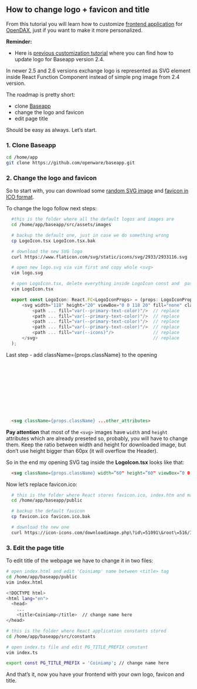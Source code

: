 ## How to change logo + favicon and title

From this tutorial you will learn how to customize [frontend application](https://github.com/openware/baseapp) for [OpenDAX](https://github.com/openware/opendax), just if you want to make it more personalized.

**Reminder:**

* Here is [previous customization tutorial](https://medium.com/openware/change-baseapp-logo-and-deploy-in-opendax-8506c865ee99) where you can find how to update logo for Baseapp version 2.4.

In newer 2.5 and 2.6 versions exchange logo is represented as SVG element inside React Function Component instead of simple png image from 2.4 version.

The roadmap is pretty short:

* clone [Baseapp](https://github.com/openware/baseapp)
* change the logo and favicon
* edit page title

Should be easy as always. Let’s start.

### 1. Clone Baseapp
```bash
cd /home/app
git clone https://github.com/openware/baseapp.git
```

### 2. Change the logo and favicon

So to start with, you can download some [random SVG image](https://www.flaticon.com/svg/static/icons/svg/2933/2933116.svg) and [favicon in ICO format](https://icon-icons.com/downloadimage.php\?id\=51091\&root\=516/ICO/512/\&file\=coin_money_icon-icons.com_51091.ico).

To change the logo follow next steps:

```bash
  #this is the folder where all the default logos and images are
  cd /home/app/baseapp/src/assets/images

  # backup the default one, just in case we do something wrong
  cp LogoIcon.tsx LogoIcon.tsx.bak

  # download the new SVG logo
  curl https://www.flaticon.com/svg/static/icons/svg/2933/2933116.svg -o logo.svg

  # open new logo.svg via vim first and copy whole <svg>
  vim logo.svg

  # open LogoIcon.tsx, delete everything inside LogoIcon const and  paste <svg> from logo.svg
  vim LogoIcon.tsx
```

```javascript
  export const LogoIcon: React.FC<LogoIconProps> = (props: LogoIconProps) => (
      <svg width="118" height="20" viewBox="0 0 118 20" fill="none" className={props.className}>  // replace
          <path ... fill="var(--primary-text-color)"/>  // replace
          <path ... fill="var(--primary-text-color)"/>  // replace
          <path ... fill="var(--primary-text-color)"/>  // replace
          <path ... fill="var(--primary-text-color)"/>  // replace
          <path ... fill="var(--icons)"/>               // replace
      </svg>                                            // replace
  );
```

Last step - add className={props.className} to the opening <svg> tag. It should look like this

```html
  <svg className={props.className} ...other_attributes>
```

**Pay attention** that most of the `<svg>` images have `width` and `height` attributes which are already preseted so, probably, you will have to change them.
Keep the ratio between width and height for downloaded image, but don’t use height bigger than 60px (it will overflow the Header).

So in the end my opening SVG tag inside the **LogoIcon.tsx** looks like that:

```html
  <svg className={props.className} width=”60" height=”60" viewBox=”0 0 512 512">
```

Now let’s replace favicon.ico:

```bash
  # this is the folder where React stores favicon.ico, index.htm and manifest.json
  cd /home/app/baseapp/public

  # backup the default favicon
  cp favicon.ico favicon.ico.bak

  # download the new one
  curl https://icon-icons.com/downloadimage.php\?id\=51091\&root\=516/ICO/512/\&file\=coin_money_icon-icons.com_51091.ico -o favicon.ico
```
### 3. Edit the page title

To edit title of the webpage we have to change it in two files:

```bash
# open index.html and edit 'Coiniamp' name between <title> tag
cd /home/app/baseapp/public
vim index.html

<!DOCTYPE html>
<html lang="en">
  <head>
    ...
    <title>Coiniamp</title>  // change name here
</head>

# this is the folder where React application constants stored
cd /home/app/baseapp/src/constants

# open index.ts file and edit PG_TITLE_PREFIX constant
vim index.ts

export const PG_TITLE_PREFIX = 'Coiniamp'; // change name here
```

And that’s it, now you have your frontend with your own logo, favicon and title.
